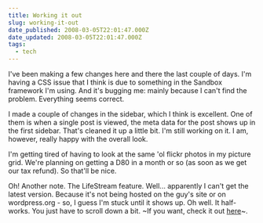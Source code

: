 ```yaml
---
title: Working it out
slug: working-it-out
date_published: 2008-03-05T22:01:47.000Z
date_updated: 2008-03-05T22:01:47.000Z
tags:
  - tech
---
```


I've been making a few changes here and there the last couple of days. I'm having a CSS issue that I think is due to something in the Sandbox framework I'm using. And it's bugging me: mainly because I can't find the problem. Everything seems correct.

I made a couple of changes in the sidebar, which I think is excellent. One of them is when a single post is viewed, the meta data for the post shows up in the first sidebar. That's cleaned it up a little bit. I'm still working on it. I am, however, really happy with the overall look.

I'm getting tired of having to look at the same 'ol flickr photos in my picture grid. We're planning on getting a D80 in a month or so (as soon as we get our tax refund). So that'll be nice.

Oh! Another note. The LifeStream feature. Well... apparently I can't get the latest version. Because it's not being hosted on the guy's site or on wordpress.org - so, I guess I'm stuck until it shows up. Oh well. It half-works. You just have to scroll down a bit. ~If you want, check it out [here](/joel/lifestream)~.

